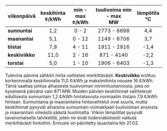 | viikonpäivä  | keskihinta<br>¢/kWh | min - max<br>¢/kWh | tuulivoima min - max<br>MW | lämpötila<br>°C |
|:-------------|:----------------:|:----------------:|:-------------:|:-------------:|
| **sunnuntai** | 1,2 | 0 - 2 | 2773 - 6698 | 4,4 |
| **maanantai** | 5,1 | 0 - 12 | 1149 - 6706 | 3,7 |
| **tiistai**    | 7,9 | 4 - 11 | 1911 - 2916 | -1,4 |
| **keskiviikko**| 11,0 | 2 - 16 | 871 - 4140 | -2,2 |
| **torstai**    | 5,0 | 1 - 10 | 1906 - 6403 | -1,3 |

Tulevina päivinä sähkön hinta vaihtelee merkittävästi. **Keskiviikko** erottuu korkeimmalla keskihinnalla 11,0 ¢/kWh ja maksimihinta nousee 16 ¢/kWh. Tämä saattaa johtua alhaisesta tuulivoiman minimituotannosta, joka on kyseisenä päivänä vain 871 MW. Muiden päivien keskihinnat vaihtelevat edullisesta sunnuntain 1,2 ¢/kWh hintatasosta normaaliin tiistain 7,9 ¢/kWh hintaan. Sunnuntaina ja maanantaina hintavaihtelut ovat suuria, mutta keskihinnat pysyvät alhaisina sunnuntain voimakkaan tuulivoiman ansiosta ja maanantain viileästä säästä huolimatta. Viikon lämpötilat pysyvät tavanomaisella talvikelillä, joten ne eivät todennäköisesti vaikuta merkittävästi hintoihin. Ennuste on päivitetty lauantaina klo 21:02.